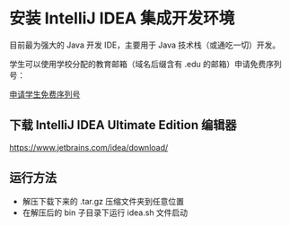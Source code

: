 # 安装 IntelliJ IDEA 集成开发环境

目前最为强大的 Java 开发 IDE，主要用于 Java 技术栈（或通吃一切）开发。

学生可以使用学校分配的教育邮箱（域名后缀含有 .edu 的邮箱）申请免费序列号：

[申请学生免费序列号](https://www.jetbrains.com/student/)

## 下载 IntelliJ IDEA Ultimate Edition 编辑器

https://www.jetbrains.com/idea/download/

## 运行方法

- 解压下载下来的 .tar.gz 压缩文件夹到任意位置
- 在解压后的 bin 子目录下运行 idea.sh 文件启动

